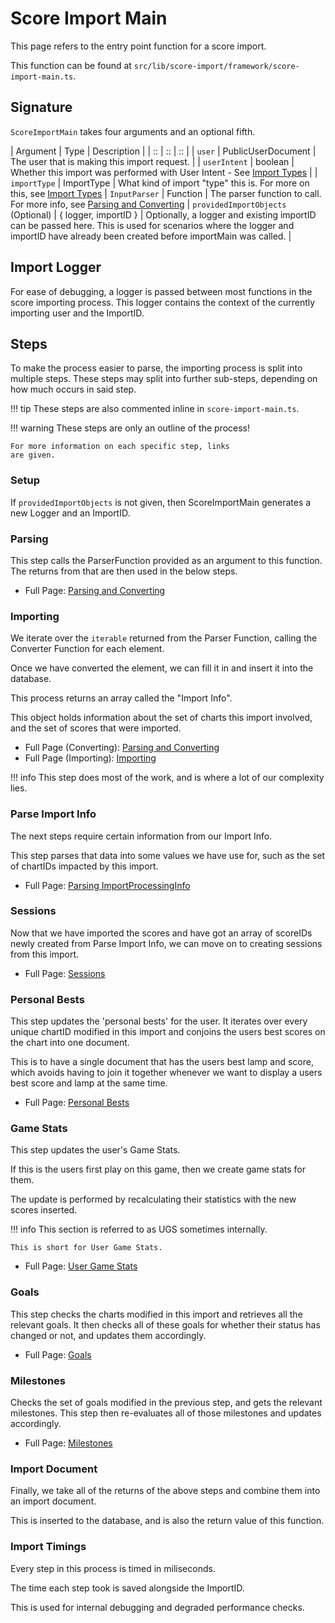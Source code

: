 # Score Import Main

This page refers to the entry point function for a score
import.

This function can be found at `src/lib/score-import/framework/score-import-main.ts`.

## Signature

`ScoreImportMain` takes four arguments and an optional fifth.

| Argument | Type | Description |
| :: | :: | :: |
| `user` | PublicUserDocument | The user that is making this import request. |
| `userIntent` | boolean | Whether this import was performed with User Intent - See [Import Types](./import-types.md#user-intent) |
| `importType` | ImportType | What kind of import "type" this is. For more on this, see [Import Types](./import-types.md)
| `InputParser` | Function | The parser function to call. For more info, see [Parsing and Converting](./parse-conv.md)
| `providedImportObjects` (Optional) | { logger, importID } | Optionally, a logger and existing importID can be passed here. This is used for scenarios where the logger and importID have already been created before importMain was called. |

## Import Logger

For ease of debugging, a logger is passed between most
functions in the score importing process. This logger
contains the context of the currently importing user
and the ImportID.

## Steps

To make the process easier to parse, the importing process
is split into multiple steps. These steps may split into
further sub-steps, depending on how much occurs in said
step.

!!! tip
	These steps are also commented inline in
	`score-import-main.ts`.

!!! warning
	These steps are only an outline of the process!
	
	For more information on each specific step, links
	are given.

### Setup

If `providedImportObjects` is not given, then ScoreImportMain generates a new Logger and an ImportID.

### Parsing

This step calls the ParserFunction provided as an argument
to this function. The returns from that are then used
in the below steps.

- Full Page: [Parsing and Converting](./parse-conv.md)

### Importing

We iterate over the `iterable` returned from the Parser Function,
calling the Converter Function for each element.

Once we have converted the element, we can fill it in
and insert it into the database.

This process returns an array called the "Import Info".

This object holds information about the set of charts this
import involved, and the set of scores that were imported.

- Full Page (Converting): [Parsing and Converting](./parse-conv.md)
- Full Page (Importing): [Importing](./importing.md)

!!! info
	This step does most of the work, and is where a
	lot of our complexity lies.

### Parse Import Info

The next steps require certain information from our Import Info.

This step parses that data into some values we have use for, such as the set of chartIDs impacted
by this import.

- Full Page: [Parsing ImportProcessingInfo](./parse-ipi.md)

### Sessions

Now that we have imported the scores and have got
an array of scoreIDs newly created from Parse Import Info,
we can move on to creating sessions from this import.

- Full Page: [Sessions](./sessions.md)

### Personal Bests

This step updates the 'personal bests' for the user. It
iterates over every unique chartID modified in this import
and conjoins the users best scores on the chart into one document.

This is to have a single document that has the users best
lamp and score, which avoids having to join it together
whenever we want to display a users best score and lamp
at the same time.

- Full Page: [Personal Bests](./pbs.md)

### Game Stats

This step updates the user's Game Stats.

If this is the users first play on this game, then we create
game stats for them.

The update is performed by recalculating their statistics
with the new scores inserted.

!!! info
	This section is referred to as UGS sometimes internally.

	This is short for User Game Stats.

- Full Page: [User Game Stats](./ugs.md)

### Goals

This step checks the charts modified in this import and
retrieves all the relevant goals. It then checks
all of these goals for whether their status has
changed or not, and updates them accordingly.

- Full Page: [Goals](./goals.md)

### Milestones

Checks the set of goals modified in the previous step,
and gets the relevant milestones. This step then re-evaluates all of those milestones and
updates accordingly.

- Full Page: [Milestones](./milestones.md)

### Import Document

Finally, we take all of the returns of the above steps
and combine them into an import document.

This is inserted to the database, and is also the return
value of this function.

### Import Timings

Every step in this process is timed in miliseconds.

The time each step took is saved alongside the ImportID.

This is used for internal debugging and degraded performance
checks.

